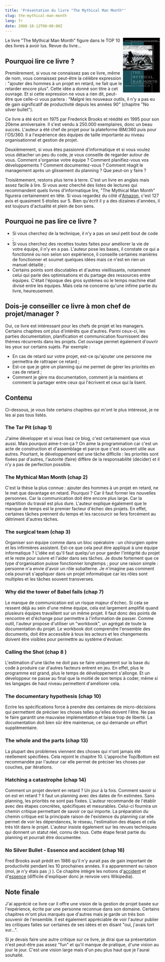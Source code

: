 ```yaml
---
title: 'Présentation du livre "The Mythical Man Month"'
slug: the-mythical-man-month
lang: fr
date: 2008-10-12T00:00:00Z
---
```


<img src="/assets/images/posts/2008/10/the_mythical_man_month_cover.jpg" style="float:right"/>

Le livre "The Mythical Man Month" figure dans le TOP 10 des livres à avoir lus. Revue du livre...

## Pourquoi lire ce livre ?

Premièrement, si vous ne connaissez pas ce livre, même de nom, vous connaissez peut-être la célèbre expression : "ajouter des hommes à un projet en retard, ne fait que le retarder encore plus". Cette idée a donné son titre à cet ouvrage. Et si cette expression ne vous a rien dit, peut-être que celle-ci vous parlera : "Malgré les nouveaux outils, il n'y a pas eu de gain significatif de productivité depuis les années 90" (chapitre "No silver bullet").

Ce livre a été écrit en 1975 par Frederick Brooks et réédité en 1995 pour son 20ème anniversaire. Il s'est vendu à 250.000 exemplaires, donc un beau succès. L'auteur a été chef de projet pour la plateforme IBM/360 puis pour l'OS/360. Il a l'expérience des équipes de taille importante au niveau organisationnel et gestion de projet.

Deuxièmement, si vous êtes passionné d'informatique et si vous voulez vous détacher un peu du code, je vous conseille de regarder autour de vous. Comment s'organise votre équipe ? Comment planifiez-vous vos développements ? Comment documentez-vous ? Comment réagit le management après un glissement du planning ? Que peut-on y faire ?

Troisièmement, restons plus terre à terre. C'est un livre en anglais mais assez facile à lire. Si vous avez cherché des listes de lectures qui recommandent quels livres d'informatique lire, "The Mythical Man Month" figurera certainement en tête. Si vous regardez du côté d'[Amazon](http://www.amazon.com/Mythical-Man-Month-Software-Engineering-Anniversary/dp/0201835959), c'est 127 avis et quasiment 5 étoiles sur 5. Bien qu'écrit il y a des dizaines d'années, il est toujours d'actualité et plein de bon sens.

## Pourquoi ne pas lire ce livre ?

- Si vous cherchez de la technique, il n'y a pas un seul petit bout de code ;
- Si vous cherchez des recettes toutes faites pour améliorer la vie de votre équipe, il n'y en a pas. L'auteur pose les bases, il constate ce qui a fonctionné ou non selon son expérience, il conseille certaines manières de fonctionner et soumet quelques idées mais ce n'est en rien un manuel détaillé ;
- Certains points sont discutables et d'autres vieillissants, notamment celui qui parle des optimisations et du partage des ressources entre équipes. C'était l'époque des gros systèmes où le temps machine était divisé entre les équipes. Mais cela ne concerne qu'une infime partie du livre, heureusement.

## Dois-je conseiller ce livre à mon chef de projet/manager ?

Oui, ce livre est intéressant pour les chefs de projet et les managers. Certains chapitres ont plus d'intérêts que d'autres. Parmi ceux-ci, les parties documentation, planification et communication fournissent des thèmes récurrents dans les projets. Cet ouvrage permet également d'ouvrir les yeux sur certains sujets. Par exemple :

- En cas de retard sur votre projet, est-ce qu'ajouter une personne me permettra de rattraper ce retard ;
- Est-ce que je gère un planning qui me permet de gérer les priorités en cas de retard ;
- Comment je gère ma documentation, comment je la maintiens et comment la partager entre ceux qui l'écrivent et ceux qui la lisent.

## Contenu

Ci-dessous, je vous liste certains chapitres qui m'ont le plus intéressé, je ne les ai pas tous listés.

### The Tar Pit (chap 1)

J'aime développer et si vous lisez ce blog, c'est certainement que vous aussi. Mais pourquoi aime-t-on ça ? On aime la programmation car c'est un acte de construction et d'assemblage et parce que c'est souvent utile aux autres. Pourtant, le développement est une tâche difficile : les priorités sont fixées par d'autres, l'autorité (faire) diffère de la responsabilité (décider) et il n'y a pas de perfection possible.

### The Mythical Man Month (chap 2)

C'est la thèse la plus connue : ajouter des hommes à un projet en retard, ne le met que davantage en retard. Pourquoi ? Car il faut former les nouvelles personnes. Car la communication doit être encore plus large. Car la répartition du travail est plus dure. L'auteur explique également que le manque de temps est le premier facteur d'échec des projets. En effet, certaines tâches prennent du temps et les raccourcir se fera forcément au détriment d'autres tâches.

### The surgical team (chap 3)

Organiser son équipe comme dans un bloc opératoire : un chirurgien opère et les infirmières assistent. Est-ce que cela peut être appliqué à une équipe informatique ? L'idée est qu'il faut quelqu'un pour garder l'intégrité du projet et le reste pour suivre et l'aider dans ses tâches.
Je doute fortement que ce type d'organisation puisse fonctionner longtemps ; pour une raison simple : personne n'a envie d'avoir un rôle subalterne. Je n'imagine pas comment cela pourrait s'appliquer dans un projet informatique car les rôles sont multiples et les tâches souvent transverses.

### Why did the tower of Babel fails (chap 7)

Le manque de communication est un risque majeur d'échec. Si cela se ressent déjà au sein d'une même équipe, cela est largement amplifié quand plusieurs équipes travaillent sur un même projet. Il faut donc des points de rencontre et d'échange pour permettre à l'information de passer. Comme outil, l'auteur propose d'utiliser un "workbook", un agrégat de toute la documentation du projet. Le workbook doit comprendre l'ensemble des documents, doit être accessible à tous les acteurs et les changements doivent être visibles pour permettre au système d'évoluer.

### Calling the Shot (chap 8 )

L'estimation d'une tâche ne doit pas se faire uniquement sur la base du code à produire car d'autres facteurs entrent en jeu. En effet, plus le programme est grand, plus le temps de développement s'allonge. Et un développeur ne passe au final que la moitié de son temps à coder, même si les langages de haut niveau permettent d'améliorer cela.

### The documentary hypothesis (chap 10)

Ecrire les spécifications force à prendre des centaines de micro-décisions qui permettent de préciser les choses telles qu'elles doivent l'être. Ne pas le faire garantit une mauvaise implémentation et laisse trop de liberté. La documentation doit bien sûr être maintenue, ce qui demande un effort supplémentaire.

### The whole and the parts (chap 13)

La plupart des problèmes viennent des choses qui n'ont jamais été réellement spécifiées. Cela rejoint le chapitre 10. L'approche Top/Bottom est recommandée par l'auteur car elle permet de préciser les choses par couches, par itérations.

### Hatching a catastrophe (chap 14)

Comment un projet devient en retard ? Un jour à la fois. Comment savoir si on est en retard ? Il faut un planning avec des dates de fin estimées. Sans planning, les priorités ne sont pas fixées. L'auteur recommande de l'établir avec des étapes concrètes, spécifiques et mesurables. Celui-ci fournira un chemin critique permettant de savoir ce qui importe. La préparation du chemin critique est la principale raison de l'existence du planning car elle permet de voir les dépendances, le réseau, l'estimation des étapes et cela très tôt dans le projet. L'auteur insiste également sur les revues techniques qui donnent un statut réel, connu de tous. Cette étape ferait partie du planning et pourrait être documentée.

### No Silver Bullet - Essence and accident (chap 16)

Fred Brooks avait prédit en 1986 qu'il n'y aurait pas de gain important de productivité pendant les 10 prochaines années. Il a apparemment eu raison (moi, je n'y étais pas ;) ). Ce chapitre intègre les notions d'[accident](http://en.wikipedia.org/wiki/Accidental_complexity) et d'[essence](http://en.wikipedia.org/wiki/Essential_complexity) (difficile d'expliquer donc je renvoie vers Wikipedia).

## Note finale

J'ai apprécié ce livre car il offre une vision de la gestion de projet basée sur l'expérience, écrite par une personne reconnue dans son domaine. Certains chapitres m'ont plus marqués que d'autres mais je garde un trés bon souvenir de l'ensemble. Il est également appréciable de voir l'auteur publier les critiques faites sur certaines de ses idées et en disant "oui, j'avais tort sur...".

Si je devais faire une autre critique sur ce livre, je dirai que sa présentation n'est peut-être pas assez "fun" et qu'il manque de pratique, d'une vision au jour le jour. C'est une vision large mais d'un peu plus haut que je l'aurai souhaité.
